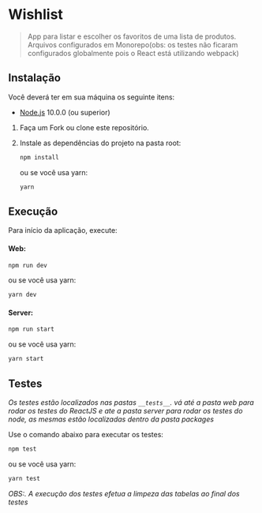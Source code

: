 # Wishlist

> App para listar e escolher os favoritos de uma lista de produtos.
> Arquivos configurados em Monorepo(obs: os testes não ficaram configurados globalmente pois o React está utilizando webpack)

## Instalação

Você deverá ter em sua máquina os seguinte itens:

- [Node.js](http://nodejs.org/) 10.0.0 (ou superior)

1. Faça um Fork ou clone este repositório.

2. Instale as dependências do projeto na pasta root:

   ```sh
   npm install
   ```

   ou se você usa yarn:

   ```sh
   yarn
   ```

## Execução

Para início da aplicação, execute:

#### Web:

```sh
npm run dev
```

ou se você usa yarn:

```sh
yarn dev
```

#### Server:

```sh
npm run start
```

ou se você usa yarn:

```sh
yarn start
```

## Testes

_Os testes estão localizados nas pastas `__tests__`. vá até a pasta web para rodar os testes do ReactJS e ate a pasta server para rodar os testes do node, as mesmas estão localizadas dentro da pasta packages_

Use o comando abaixo para executar os testes:

```sh
npm test
```

ou se você usa yarn:

```sh
yarn test
```

_OBS:. A execução dos testes efetua a limpeza das tabelas ao final dos testes_
